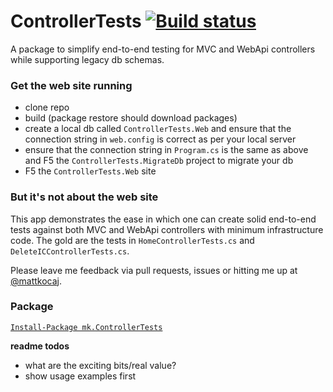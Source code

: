 # ControllerTests [![Build status](https://ci.appveyor.com/api/projects/status/bii5w35ktguwd29u?svg=true)](https://ci.appveyor.com/project/cottsak/controllertests)

A package to simplify end-to-end testing for MVC and WebApi controllers while supporting legacy db schemas.

### Get the web site running

* clone repo
* build (package restore should download packages)
* create a local db called `ControllerTests.Web` and ensure that the connection string in `web.config` is correct as per your local server
* ensure that the connection string in `Program.cs` is the same as above and F5 the `ControllerTests.MigrateDb` project to migrate your db
* F5 the `ControllerTests.Web` site

### But it's not about the web site

This app demonstrates the ease in which one can create solid end-to-end tests against both MVC and WebApi controllers with minimum infrastructure code. The gold are the tests in `HomeControllerTests.cs` and `DeleteICControllerTests.cs`.

Please leave me feedback via pull requests, issues or hitting me up at [@mattkocaj](https://twitter.com/mattkocaj).

### Package

[`Install-Package mk.ControllerTests`](https://www.nuget.org/packages/mk.ControllerTests/)

**readme todos**

* what are the exciting bits/real value?
* show usage examples first

